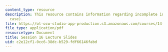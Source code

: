 ```yaml
---
content_type: resource
description: This resource contains information regarding incomplete information (static
  case).
file: https://ol-ocw-studio-app-production.s3.amazonaws.com/courses/14-12-economic-applications-of-game-theory-fall-2012/c2e12cf10cc638dcb529fdf66146fabd_MIT14_12F12_slides16.pdf
file_type: application/pdf
resourcetype: Document
title: Session 16 Lecture Slides
uid: c2e12cf1-0cc6-38dc-b529-fdf66146fabd
---
```

